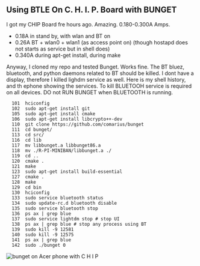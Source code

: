
## Using BTLE On C. H. I. P. Board with BUNGET

I got my CHIP Board fre hours ago. Amazing. 0.180-0.300A Amps.
  - 0.18A in stand by, with wlan and BT on 
  - 0.26A BT + wlan0 + wlan1 (as access point on) (though hostapd does not starts as service but in shell does) 
  - 0.340A during apt-get install, during make 

Anyway, I cloned my repo and tested Bunget. Works fine. The BT bluez, bluetooth, and  python daemons related to BT should be killed. I dont have a display, therefore I killed lighdm service as well. Here is my shell history, and th ephone showing the services. To kill BLUETOOH service is required on all devices. DO not RUN BUNGET when BLUETOOTH is running.


```
  101  hciconfig
  102  sudo apt-get install git
  105  sudo apt-get install cmake
  106  sudo apt-get install libcrypto++-dev
  110  git clone https://github.com/comarius/bunget
  111  cd bunget/
  113  cd src/
  116  cd lib
  117  mv libbunget.a libbunget86.a
  118  mv ./R-PI-MINIBAN/libbunget.a ./
  119  cd ..
  120  cmake .
  121  make
  123  sudo apt-get install build-essential
  127  cmake .
  128  make
  129  cd bin
  130  hciconfig
  133  sudo service bluetooth status
  134  sudo update-rc.d bluetooth disable
  135  sudo service bluetooth stop
  136  ps ax | grep blue
  137  sudo service lightdm stop # stop UI
  138  ps ax | grep blue # stop any process using BT
  139  sudo kill -9 12581
  140  sudo kill -9 12575
  141  ps ax | grep blue
  142  sudo ./bunget 0
  ```
  
  
  ![bunget on Acer phone with C H I P](http://209.177.145.195/share/chip.jpg "bunget-lib")
  
  
  

